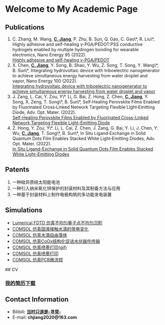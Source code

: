 
<h1> Welcome to My Academic Page</h1>

## Publications

<ol>
    <li>C. Zhang, M. Wang, <strong><u>C. Jiang</u></strong>, P. Zhu, B. Sun, Q. Gao, C. Gao\*, R. Liu\*, Highly adhesive and self-healing γ-PGA/PEDOT:PSS conductive hydrogels enabled by multiple hydrogen bonding for wearable electronics, Nano Energy 95 (2022).<br>
<a href="http://dx.doi.org/10.1016/j.nanoen.2022.106991"  target="_blank">Highly adhesive and self-healing γ-PGA/PEDOT</a></li>
    <li>X. Chen, <strong><u>C. Jiang</u></strong>, Y. Song, B. Shao, Y. Wu, Z. Song, T. Song, Y. Wang\*, B. Sun\*, Integrating hydrovoltaic device with triboelectric nanogenerator to achieve simultaneous energy harvesting from water droplet and vapor, Nano Energy 100 (2022).<br>
<a href="http://dx.doi.org/10.1016/j.nanoen.2022.107495" target="_blank">Integrating hydrovoltaic device with triboelectric nanogenerator to achieve simultaneous energy harvesting from water droplet and vapor</a>
    <li>J. Zang, L. Cai, Y. Zou, Y\*. Li, G. Bai, Z. Hong, Z. Chen, <strong><u>C. Jiang</u></strong>, Y. Song, X. Zeng, T. Song\*, B. Sun\*, Self‐Healing Perovskite Films Enabled by Fluorinated Cross‐Linked Network Targeting Flexible Light‐Emitting Diode, Adv. Opt. Mater.  (2022).<br>
     <a href="http://dx.doi.org/10.1002/adom.202200566"        target="_blank">Self-Healing Perovskite Films Enabled by Fluorinated Cross-Linked Network Targeting Flexible Light-Emitting Diode</a>   
    </li>
    <li>Z. Hong, Y. Zou, Y\*. Li, L. Cai, Z. Chen, J. Zang, G. Bai, Y. Li, J. Chen, Y. Wu, <strong><u>C. Jiang</u></strong>, T. Song\*, B. Sun\*, In Situ Ligand‐Exchange in Solid Quantum Dots Film Enables Stacked White Light‐Emitting Diodes, Adv. Opt. Mater.  (2022).<br>
    <a href="http://dx.doi.org/10.1002/adom.202200918"    target="_blank">In Situ Ligand-Exchange in Solid Quantum Dots Film Enables Stacked White Light-Emitting Diodes</a>    
    </li>
</ol>

## Patents

<ol>
    <li>一种硅异质结太阳能电池</li>
    <li>一种引入纳米氧化锌保护的封装材料及其制备方法与应用</li>
    <li>一种基于封装材料上制作电极构筑的多功能发电装置</li>
</ol>


## Simulations
<ul>
<li><a href="_picture/blog1.png"> Lumerical FDTD 仿真不均匀量子点不均匀沉积</a></li>
<li><a href="_picture/blog2.png"> COMSOL 仿真固液接触水滴的带电变化</a></li>
<li><a href="_picture/blog3.gif"> COMSOL 仿真水滴自由落体</a></li>
<li><a href="_picture/blog4.png"> COMSOL 仿真CoOx结构化促进水伏器件传输</a></li>
<li><a href="_picture/blog5.gif"> COMSOL 仿真喷墨打印(gif)</a></li>
<li><a href="_picture/blog6.jpg"> COMSOL 仿真喷墨打印</a> </li>
<li><a href="_picture/blog7.png"> COMSOL 仿真PCB微流控</a></li>
</ul>
## CV

<h3><a href="CV.pdf" download>我的简历下载</a></h3>     

## Contact Information
<ul>
      <li> Bilibili: <strong><a href="https://space.bilibili.com/390423616/channel/seriesdetail?sid=365504&ctype=0" target="_blank">当时只道是-寻常-</a></strong> </li>
      <li> E-mail: <strong>chjiang2020@163.com</strong></li>
</ul>
<div style="margin-top: 100px;"></div>
